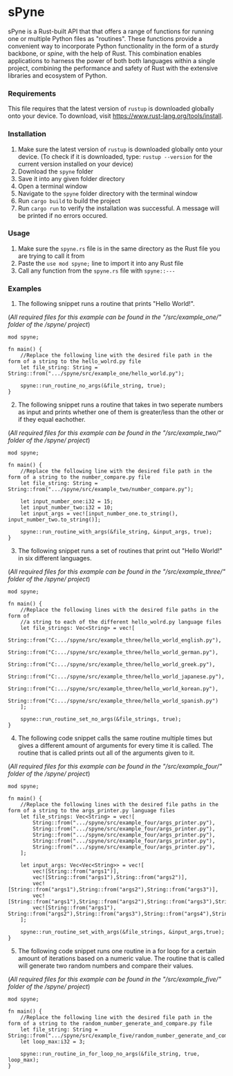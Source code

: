 # sPyne

sPyne is a Rust-built API that that offers a range of functions for running one or multiple Python files as "routines". These functions provide a convenient way to incorporate Python functionality in the form of a sturdy backbone, or _spine_, with the help of Rust. This combination enables applications to harness the power of both both languages within a single project, combining the performance and safety of Rust with the extensive libraries and ecosystem of Python.

### Requirements

This file requires that the latest version of ````rustup```` is downloaded globally onto your device. To download, visit https://www.rust-lang.org/tools/install.

### Installation

1. Make sure the latest version of ````rustup```` is downloaded globally onto your device. (To check if it is downloaded, type: ````rustup --version```` for the current version installed on your device)
2. Download the ````spyne```` folder
3. Save it into any given folder directory
4. Open a terminal window
5. Navigate to the ````spyne```` folder directory with the terminal window
6. Run ````cargo build```` to build the project
7. Run ````cargo run```` to verify the installation was successful. A message will be printed if no errors occured.

### Usage
1. Make sure the ````spyne.rs```` file is in the same directory as the Rust file you are trying to call it from
2. Paste the ````use mod spyne;```` line to import it into any Rust file
3. Call any function from the ````spyne.rs```` file with ````spyne::---````

### Examples

1. The following snippet runs a routine that prints "Hello World!".

(_All required files for this example can be found in the "/src/example_one/" folder of the /spyne/ project_)
````
mod spyne;

fn main() {
    //Replace the following line with the desired file path in the form of a string to the hello_wolrd.py file
    let file_string: String = String::from(".../spyne/src/example_one/hello_world.py"); 

    spyne::run_routine_no_args(&file_string, true);
}
````


2. The following snippet runs a routine that takes in two seperate numbers as input and prints whether one of them is greater/less than the other or if they equal eachother.

(_All required files for this example can be found in the "/src/example_two/" folder of the /spyne/ project_)
````
mod spyne;

fn main() {
    //Replace the following line with the desired file path in the form of a string to the number_compare.py file
    let file_string: String = String::from(".../spyne/src/example_two/number_compare.py");

    let input_number_one:i32 = 15;
    let input_number_two:i32 = 10;
    let input_args = vec![input_number_one.to_string(), input_number_two.to_string()];

    spyne::run_routine_with_args(&file_string, &input_args, true);
}
````


3. The following snippet runs a set of routines that print out "Hello World!" in six different languages.

(_All required files for this example can be found in the "/src/example_three/" folder of the /spyne/ project_)
````
mod spyne;

fn main() {
    //Replace the following lines with the desired file paths in the form of 
    //a string to each of the different hello_wolrd.py language files
    let file_strings: Vec<String> = vec![
        String::from("C:.../spyne/src/example_three/hello_world_english.py"),
        String::from("C:.../spyne/src/example_three/hello_world_german.py"),
        String::from("C:.../spyne/src/example_three/hello_world_greek.py"),
        String::from("C:.../spyne/src/example_three/hello_world_japanese.py"),
        String::from("C:.../spyne/src/example_three/hello_world_korean.py"),
        String::from("C:.../spyne/src/example_three/hello_world_spanish.py")
    ];

    spyne::run_routine_set_no_args(&file_strings, true);
}
````


4. The following code snippet calls the same routine multiple times but gives a different amount of arguments for every time it is called. The routine that is called prints out all of the arguments given to it.

(_All required files for this example can be found in the "/src/example_four/" folder of the /spyne/ project_)
````
mod spyne;

fn main() {
    //Replace the following lines with the desired file paths in the form of a string to the args_printer.py language files
    let file_strings: Vec<String> = vec![
        String::from(".../spyne/src/example_four/args_printer.py"),
        String::from(".../spyne/src/example_four/args_printer.py"),
        String::from(".../spyne/src/example_four/args_printer.py"),
        String::from(".../spyne/src/example_four/args_printer.py"),
        String::from(".../spyne/src/example_four/args_printer.py"),
    ];

    let input_args: Vec<Vec<String>> = vec![
        vec![String::from("args1")],
        vec![String::from("args1"),String::from("args2")],
        vec![String::from("args1"),String::from("args2"),String::from("args3")],
        vec![String::from("args1"),String::from("args2"),String::from("args3"),String::from("args4")],
        vec![String::from("args1"), String::from("args2"),String::from("args3"),String::from("args4"),String::from("args5")]
    ];

    spyne::run_routine_set_with_args(&file_strings, &input_args,true);
}
````


5. The following code snippet runs one routine in a for loop for a certain amount of iterations based on a numeric value. The routine that is called will generate two random numbers and compare their values.

(_All required files for this example can be found in the "/src/example_five/" folder of the /spyne/ project_)
````
mod spyne;

fn main() {
    //Replace the following line with the desired file path in the form of a string to the random_number_generate_and_compare.py file
    let file_string: String = String::from(".../spyne/src/example_five/random_number_generate_and_compare.py");
    let loop_max:i32 = 3;    

    spyne::run_routine_in_for_loop_no_args(&file_string, true, loop_max);
}
````
